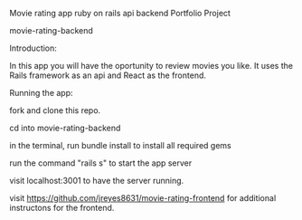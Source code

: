 Movie rating app ruby on rails api backend Portfolio Project

movie-rating-backend

Introduction:

In this app you will have the oportunity to review movies you like. It uses the Rails framework as an api and React as the frontend.

Running the app:

fork and clone this repo.

cd into movie-rating-backend

in the terminal, run bundle install to install all required gems

run the command "rails s" to start the app server

visit localhost:3001 to have the server running.

visit https://github.com/jreyes8631/movie-rating-frontend for additional instructons for the frontend.

